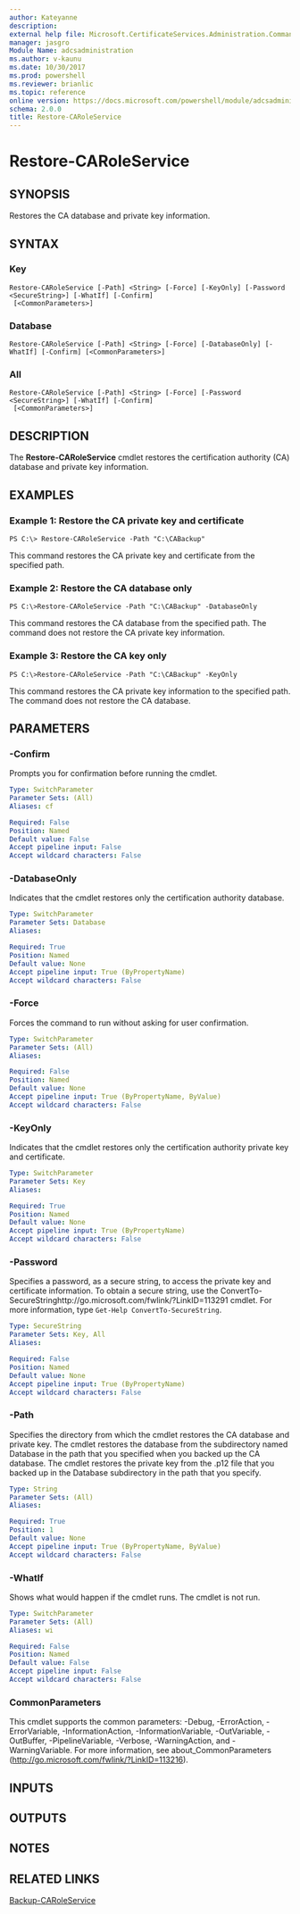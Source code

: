 ```yaml
---
author: Kateyanne
description: 
external help file: Microsoft.CertificateServices.Administration.Commands.dll-Help.xml
manager: jasgro
Module Name: adcsadministration
ms.author: v-kaunu
ms.date: 10/30/2017
ms.prod: powershell
ms.reviewer: brianlic
ms.topic: reference
online version: https://docs.microsoft.com/powershell/module/adcsadministration/restore-caroleservice?view=windowsserver2012r2-ps&wt.mc_id=ps-gethelp
schema: 2.0.0
title: Restore-CARoleService
---
```


# Restore-CARoleService

## SYNOPSIS
Restores the CA database and private key information.

## SYNTAX

### Key
```
Restore-CARoleService [-Path] <String> [-Force] [-KeyOnly] [-Password <SecureString>] [-WhatIf] [-Confirm]
 [<CommonParameters>]
```

### Database
```
Restore-CARoleService [-Path] <String> [-Force] [-DatabaseOnly] [-WhatIf] [-Confirm] [<CommonParameters>]
```

### All
```
Restore-CARoleService [-Path] <String> [-Force] [-Password <SecureString>] [-WhatIf] [-Confirm]
 [<CommonParameters>]
```

## DESCRIPTION
The **Restore-CARoleService** cmdlet restores the certification authority (CA) database and private key information.

## EXAMPLES

### Example 1: Restore the CA private key and certificate
```
PS C:\> Restore-CARoleService -Path "C:\CABackup"
```

This command restores the CA private key and certificate from the specified path.

### Example 2: Restore the CA database only
```
PS C:\>Restore-CARoleService -Path "C:\CABackup" -DatabaseOnly
```

This command restores the CA database from the specified path.
The command does not restore the CA private key information.

### Example 3: Restore the CA key only
```
PS C:\>Restore-CARoleService -Path "C:\CABackup" -KeyOnly
```

This command restores the CA private key information to the specified path.
The command does not restore the CA database.

## PARAMETERS

### -Confirm
Prompts you for confirmation before running the cmdlet.

```yaml
Type: SwitchParameter
Parameter Sets: (All)
Aliases: cf

Required: False
Position: Named
Default value: False
Accept pipeline input: False
Accept wildcard characters: False
```

### -DatabaseOnly
Indicates that the cmdlet restores only the certification authority database.

```yaml
Type: SwitchParameter
Parameter Sets: Database
Aliases: 

Required: True
Position: Named
Default value: None
Accept pipeline input: True (ByPropertyName)
Accept wildcard characters: False
```

### -Force
Forces the command to run without asking for user confirmation.

```yaml
Type: SwitchParameter
Parameter Sets: (All)
Aliases: 

Required: False
Position: Named
Default value: None
Accept pipeline input: True (ByPropertyName, ByValue)
Accept wildcard characters: False
```

### -KeyOnly
Indicates that the cmdlet restores only the certification authority private key and certificate.

```yaml
Type: SwitchParameter
Parameter Sets: Key
Aliases: 

Required: True
Position: Named
Default value: None
Accept pipeline input: True (ByPropertyName)
Accept wildcard characters: False
```

### -Password
Specifies a password, as a secure string, to access the private key and certificate information.
To obtain a secure string, use the ConvertTo-SecureStringhttp://go.microsoft.com/fwlink/?LinkID=113291 cmdlet.
For more information, type `Get-Help ConvertTo-SecureString`.

```yaml
Type: SecureString
Parameter Sets: Key, All
Aliases: 

Required: False
Position: Named
Default value: None
Accept pipeline input: True (ByPropertyName)
Accept wildcard characters: False
```

### -Path
Specifies the directory from which the cmdlet restores the CA database and private key.
The cmdlet restores the database from the subdirectory named Database in the path that you specified when you backed up the CA database.
The cmdlet restores the private key from the .p12 file that you backed up in the Database subdirectory in the path that you specify.

```yaml
Type: String
Parameter Sets: (All)
Aliases: 

Required: True
Position: 1
Default value: None
Accept pipeline input: True (ByPropertyName, ByValue)
Accept wildcard characters: False
```

### -WhatIf
Shows what would happen if the cmdlet runs.
The cmdlet is not run.

```yaml
Type: SwitchParameter
Parameter Sets: (All)
Aliases: wi

Required: False
Position: Named
Default value: False
Accept pipeline input: False
Accept wildcard characters: False
```

### CommonParameters
This cmdlet supports the common parameters: -Debug, -ErrorAction, -ErrorVariable, -InformationAction, -InformationVariable, -OutVariable, -OutBuffer, -PipelineVariable, -Verbose, -WarningAction, and -WarningVariable. For more information, see about_CommonParameters (http://go.microsoft.com/fwlink/?LinkID=113216).

## INPUTS

## OUTPUTS

## NOTES

## RELATED LINKS

[Backup-CARoleService](./Backup-CARoleService.md)

